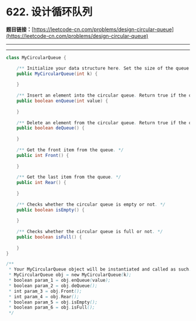 # 622. 设计循环队列

**题目链接：**[https://leetcode-cn.com/problems/design-circular-queue](https://leetcode-cn.com/problems/design-circular-queue)

---

<Cards card="leetcode_622_design-circular-queue"></Cards>

---

```java
class MyCircularQueue {

    /** Initialize your data structure here. Set the size of the queue to be k. */
    public MyCircularQueue(int k) {
        
    }
    
    /** Insert an element into the circular queue. Return true if the operation is successful. */
    public boolean enQueue(int value) {
        
    }
    
    /** Delete an element from the circular queue. Return true if the operation is successful. */
    public boolean deQueue() {
        
    }
    
    /** Get the front item from the queue. */
    public int Front() {
        
    }
    
    /** Get the last item from the queue. */
    public int Rear() {
        
    }
    
    /** Checks whether the circular queue is empty or not. */
    public boolean isEmpty() {
        
    }
    
    /** Checks whether the circular queue is full or not. */
    public boolean isFull() {
        
    }
}

/**
 * Your MyCircularQueue object will be instantiated and called as such:
 * MyCircularQueue obj = new MyCircularQueue(k);
 * boolean param_1 = obj.enQueue(value);
 * boolean param_2 = obj.deQueue();
 * int param_3 = obj.Front();
 * int param_4 = obj.Rear();
 * boolean param_5 = obj.isEmpty();
 * boolean param_6 = obj.isFull();
 */
```